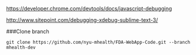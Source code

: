 https://developer.chrome.com/devtools/docs/javascript-debugging

http://www.sitepoint.com/debugging-xdebug-sublime-text-3/

###Clone branch  

    git clone https://github.com/nyu-mhealth/FDA-WebApp-Code.git --branch mhealth-dev
